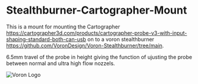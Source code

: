 
# Stealthburner-Cartographer-Mount
This is a mount for mounting the Cartographer https://cartographer3d.com/products/cartographer-probe-v3-with-input-shaping-standard-both-can-usb on to a voron stealthburner https://github.com/VoronDesign/Voron-Stealthburner/tree/main.

6.5mm travel of the probe in height giving the function of ujusting the probe between normal and ultra high flow nozzels.

![Voron Logo](http://vorondesign.com/images/voron_design_logo.png)
